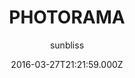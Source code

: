 ---
title: PHOTORAMA
github: https://github.com/sunbliss/photorama
demo: https://sunbliss.github.io/photorama
author: sunbliss
ssg:
  - Jekyll
cms:
  - Markdown
date: 2016-03-27T21:21:59.000Z
description: '''PHOTORAMA'' template for Jekyll'
draft: true
publish_date: '2016-03-27T21:21:59Z'
update_date: '2022-06-08T23:37:39Z'
github_star: 204
github_fork: 344
---